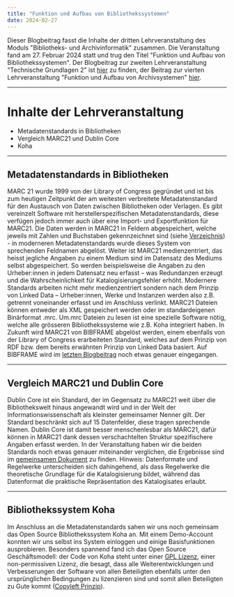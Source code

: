 ```yaml
---
title: "Funktion und Aufbau von Bibliothekssystemen"
date: 2024-02-27
---
```

Dieser Blogbeitrag fasst die Inhalte der dritten Lehrveranstaltung des Moduls "Bibliotheks- und Archivinformatik" zusammen. Die Veranstaltung fand am 27. Februar 2024 statt und trug den Titel "Funktion und Aufbau von Bibliothekssystemen".
Der Blogbeitrag zur zweiten Lehrveranstaltung "Technische Grundlagen 2" ist [hier](https://anna-staub.github.io/lerntagebuch_bain/2024/02/16/grundlagen2.html) zu finden, der Beitrag zur vierten Lehrveranstaltung "Funktion und Aufbau von Archivsystemen" [hier](https://anna-staub.github.io/lerntagebuch_bain/2024/03/12/archivsysteme.html).

-----

# Inhalte der Lehrveranstaltung
- Metadatenstandards in Bibliotheken
-	Vergleich MARC21 und Dublin Core
-	Koha

-----

## Metadatenstandards in Bibliotheken
MARC 21 wurde 1999 von der Library of Congress gegründet und ist bis zum heutigen Zeitpunkt der am weitesten verbreitete Metadatenstandard für den Austausch von Daten zwischen Bibliotheken oder Verlagen. Es gibt vereinzelt Software mit herstellerspezifischen Metadatenstandards, diese verfügen jedoch immer auch über eine Import- und Exportfunktion für MARC21. Die Daten werden in MARC21 in Feldern abgespeichert, welche jeweils mit Zahlen und Buchstaben gekennzeichnet sind (siehe [Verzeichnis](https://www.loc.gov/marc/bibliographic/bdsummary.html)) - in moderneren Metadatenstandards wurde dieses System von sprechenden Feldnamen abgelöst. Weiter ist MARC21 medienzentriert, das heisst jegliche Angaben zu einem Medium sind im Datensatz des Mediums selbst abgespeichert. So werden beispielsweise die Angaben zu den Urheber:innen in jedem Datensatz neu erfasst – was Redundanzen erzeugt und die Wahrscheinlichkeit für Katalogisierungsfehler erhöht. Modernere Standards arbeiten nicht mehr medienzentriert sondern nach dem Prinzip von Linked Data – Urheber:innen, Werke und Instanzen werden also z.B. getrennt voneinander erfasst und im Anschluss verlinkt. MARC21 Dateien können entweder als XML gespeichert werden oder im standardeigenen Binärformat .mrc. Um.mrc Dateien zu lesen ist eine spezielle Software nötig, welche alle grösseren Bibliothekssysteme wie z.B. Koha integriert haben.
In Zukunft wird MARC21 von BIBFRAME abgelöst werden, einem ebenfalls von der Library of Congress erarbeiteten Standard, welches auf dem Prinzip von RDF bzw. dem bereits erwähnten Prinzip von Linked Data basiert. Auf BIBFRAME wird im [letzten Blogbeitrag](https://anna-staub.github.io/lerntagebuch_bain/2024/06/04/linked_data.html) noch etwas genauer eingegangen.

-----

## Vergleich MARC21 und Dublin Core
Dublin Core ist ein Standard, der im Gegensatz zu MARC21 weit über die Bibliothekswelt hinaus angewandt wird und in der Welt der Informationswissenschaft als kleinster gemeinsamer Nenner gilt. Der Standard beschränkt sich auf 15 Datenfelder, diese tragen sprechende Namen. Dublin Core ist damit besser menschenlesbar als MARC21, dafür können in MARC21 dank dessen verschachtelten Struktur spezifischere Angaben erfasst werden. In der Veranstaltung haben wir die beiden Standards noch etwas genauer miteinander verglichen, die Ergebnisse sind im [gemeinsamen Dokument](https://pad.gwdg.de/EC9WU7DITxiK1ciMll3ZOw#) zu finden. 
Hinweis: Datenformate und Regelwerke unterscheiden sich dahingehend, als dass Regelwerke die theoretische Grundlage für die Katalogisierung bildet, während das Datenformat die praktische Repräsentation des Katalogisates erlaubt. 

-----

## Bibliothekssystem Koha
Im Anschluss an die Metadatenstandards sahen wir uns noch gemeinsam das Open Source Bibliothekssystem Koha an. Mit einem Demo-Account konnten wir uns selbst ins System einloggen und einige Basisfunktionen ausprobieren. Besonders spannend fand ich das Open Source Geschäftsmodell: der Code von Koha steht unter einer [GPL Lizenz](https://choosealicense.com/licenses/gpl-2.0/), einer non-permissiven Lizenz, die besagt, dass alle Weiterentwicklungen und Verbesserungen der Software von allen Beteiligten ebenfalls unter den ursprünglichen Bedingungen zu lizenzieren sind und somit allen Beteiligten zu Gute kommt ([Copyleft Prinzip](https://www.gnu.org/licenses/copyleft.de.html)).

